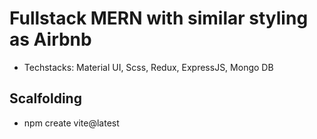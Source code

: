 # Fullstack MERN with similar styling as Airbnb
* Techstacks: Material UI, Scss, Redux, ExpressJS, Mongo DB

## Scalfolding
* npm create vite@latest
